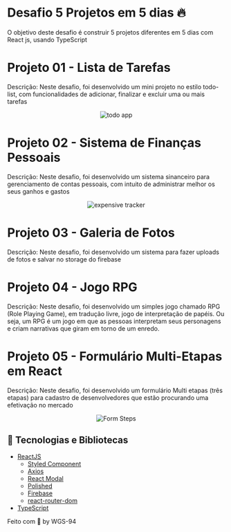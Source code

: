# Desafio 5 Projetos em 5 dias 🔥

O objetivo deste desafio é construir 5 projetos diferentes em 5 dias com React js, usando TypeScript

# Projeto 01 - Lista de Tarefas

Descrição: Neste desafio, foi desenvolvido um mini projeto no estilo todo-list, com funcionalidades de adicionar, finalizar e excluir uma ou mais tarefas  

<!-- Neste desafio, foi desenvolvido um no estilo todo-list-->

<div align="center">
  <img src="https://user-images.githubusercontent.com/87288949/136671831-c72a2e60-a9d1-42e0-99a9-134773057490.PNG" alt="todo app" />
</div>

# Projeto 02 - Sistema de Finanças Pessoais

Descrição: Neste desafio, foi desenvolvido um sistema sinanceiro para gerenciamento de contas pessoais, com intuito de administrar melhor os seus ganhos e gastos

<div align="center">
  <img src="https://user-images.githubusercontent.com/87288949/182267147-f1f71af8-1e4a-4a38-9071-627069d089d8.PNG" alt="expensive tracker" />
</div>


# Projeto 03 - Galeria de Fotos

Descrição: Neste desafio, foi desenvolvido um sistema para fazer uploads de fotos e salvar no storage do firebase

# Projeto 04 - Jogo RPG

Descrição: Neste desafio, foi desenvolvido um simples jogo chamado RPG (Role Playing Game), em tradução livre, jogo de interpretação de papéis. Ou seja, um RPG é um jogo em que as pessoas interpretam seus personagens e criam narrativas que giram em torno de um enredo.

# Projeto 05 - Formulário Multi-Etapas em React

Descrição: Neste desafio, foi desenvolvido um formulário Multi etapas (três etapas) para cadastro de desenvolvedores que estão procurando uma efetivação no mercado

<div align="center">
  <img src="https://user-images.githubusercontent.com/87288949/181134916-49d122a0-53a4-4fea-83b5-493e406f584a.PNG" alt="Form Steps" />
</div>

## 🧰 Tecnologias e Bibliotecas

* [ReactJS](https://pt-br.reactjs.org/tutorial/tutorial.html)
  * [Styled Component](https://www.npmjs.com/package/styled-components)
  * [Axios](https://www.npmjs.com/package/axios)
  * [React Modal](https://www.npmjs.com/package/react-modal)
  * [Polished](https://www.npmjs.com/package/polished)
  * [Firebase]()
  * [react-router-dom]()
* [TypeScript](https://www.typescriptlang.org/)

<!--
### Tools para criar API Fake
 * [MirageJS]()

## ⚙️ Rodando o Projeto
```bash
# Clone este repositório para a pasta anterior
$ git clone https://github.com/WGS-94/Dt-Money-Transation.git
# ou use a opção de download.
# Acesse a pasta Dt-Money-Transation
$ cd Dt-Money-Transation
# Instale as dependências
$ yarn install
ou
$ npm install
# Executando o Projeto
$ yarn start 
ou
$ npm start
# Acesse http://localhost:3000 no seu navagador
```
-->
Feito com 💖 by WGS-94
